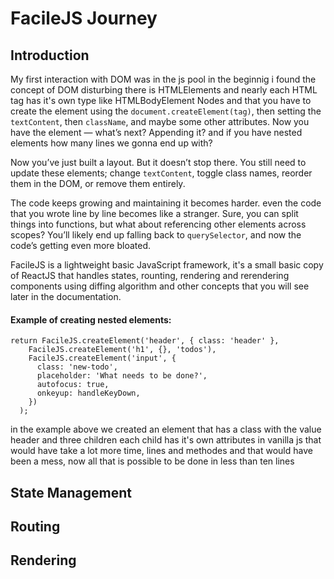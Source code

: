 # FacileJS Journey

## Introduction

My first interaction with DOM was in the js pool in the beginnig i found the concept of DOM disturbing there is HTMLElements and nearly each HTML tag has it's own type like HTMLBodyElement
Nodes and that you have to create the element using the   `document.createElement(tag)`, then setting the `textContent`, then `className`, and maybe some other attributes. Now you have the element — what’s next? Appending it? and if you have nested elements how many lines we gonna end up with?

Now you’ve just built a layout. But it doesn’t stop there. You still need to update these elements; change `textContent`, toggle class names, reorder them in the DOM, or remove them entirely.

The code keeps growing and maintaining it becomes harder. even the code that you wrote line by line becomes like a stranger. Sure, you can split things into functions, but what about referencing other elements across scopes? You’ll likely end up falling back to `querySelector`, and now the code’s getting even more bloated.

FacileJS is a lightweight basic JavaScript framework, it's a small basic copy of ReactJS that handles states, rounting, rendering and rerendering components using diffing algorithm and other concepts that you will see later in the documentation.

#### Example of creating nested elements:
```
return FacileJS.createElement('header', { class: 'header' },
    FacileJS.createElement('h1', {}, 'todos'),
    FacileJS.createElement('input', {
      class: 'new-todo',
      placeholder: 'What needs to be done?',
      autofocus: true,
      onkeyup: handleKeyDown,
    })
  );
```

in the example above we created an element that has a class with the value header and three children each child has it's own attributes in vanilla js that would have take a lot more time, lines and methodes and that would have been a mess, now all that is possible to be done in less than ten lines


## State Management


## Routing


## Rendering

